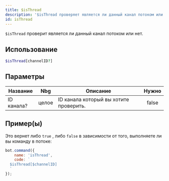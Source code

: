 ```yaml
---
title: $isThread
description: '$isThread проверяет является ли данный канал потоком или нет.'
id: isThread
---
```


`$isThread` проверит является ли данный канал потоком или нет.

## Использование

```php
$isThread[channelID?]
```

## Параметры

| Название   | Nbg   | Описание                               | Нужно |
| ---------- | ----- | -------------------------------------- |:-----:|
| ID канала? | целое | ID канала который вы хотите проверить. | false |

## Пример(ы)

Это вернет либо `true` , либо `false` в зависимости от того, выполняете ли вы команду в потоке:

```javascript
bot.command({
    name: 'isThread',
    code: `
  $isThread[$channelID]
  `
});
```